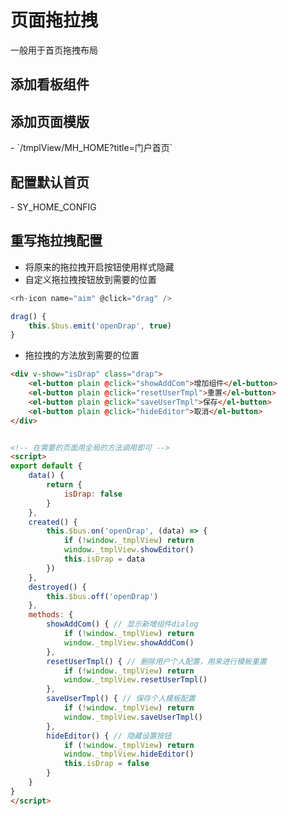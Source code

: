 # 页面拖拉拽
一般用于首页拖拽布局

## 添加看板组件
<ZoomImg src="/sortable-page-1.png" />

## 添加页面模版
<ZoomImg src="/sortable-page-2.png" />
- `/tmplView/MH_HOME?title=门户首页`
<ZoomImg src="/sortable-page-5.png" />

## 配置默认首页
<ZoomImg src="/sortable-page-3.png" />
- SY_HOME_CONFIG
<ZoomImg src="/sortable-page-4.png" />

## 重写拖拉拽配置
- 将原来的拖拉拽开启按钮使用样式隐藏
- 自定义拖拉拽按钮放到需要的位置
```js
<rh-icon name="aim" @click="drag" />

drag() {
    this.$bus.emit('openDrap', true)
}
```

- 拖拉拽的方法放到需要的位置
```html
<div v-show="isDrap" class="drap">
    <el-button plain @click="showAddCom">增加组件</el-button>
    <el-button plain @click="resetUserTmpl">重置</el-button>
    <el-button plain @click="saveUserTmpl">保存</el-button>
    <el-button plain @click="hideEditor">取消</el-button>
</div>


<!-- 在需要的页面用全局的方法调用即可 -->
<script>
export default {
    data() {
        return {
            isDrap: false
        }
    },
    created() {
        this.$bus.on('openDrap', (data) => {
            if (!window._tmplView) return
            window._tmplView.showEditor()
            this.isDrap = data
        })
    },
    destroyed() {
        this.$bus.off('openDrap')
    },
    methods: {
        showAddCom() { // 显示新增组件dialog
            if (!window._tmplView) return
            window._tmplView.showAddCom()
        },
        resetUserTmpl() { // 删除用户个人配置，用来进行模板重置
            if (!window._tmplView) return
            window._tmplView.resetUserTmpl()
        },
        saveUserTmpl() { // 保存个人模板配置
            if (!window._tmplView) return
            window._tmplView.saveUserTmpl()
        },
        hideEditor() { // 隐藏设置按钮
            if (!window._tmplView) return
            window._tmplView.hideEditor()
            this.isDrap = false
        }
    }
}
</script>
```